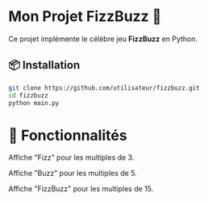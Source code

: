 # Mon Projet FizzBuzz 🎉

Ce projet implémente le célèbre jeu **FizzBuzz** en Python.

## 📦 Installation
```bash
git clone https://github.com/utilisateur/fizzbuzz.git
cd fizzbuzz
python main.py
```
# 🚀 Fonctionnalités

Affiche "Fizz" pour les multiples de 3.

Affiche "Buzz" pour les multiples de 5.

Affiche "FizzBuzz" pour les multiples de 15.
